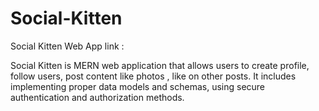 # Social-Kitten

Social Kitten Web App link :


Social Kitten is MERN web application that allows users to create profile, follow users, post content like photos , like on other posts. It includes implementing proper data models and schemas, using secure authentication and authorization methods.
